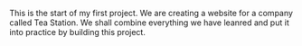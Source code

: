 This is the start of my first project. We are creating a website for a company called Tea Station. We shall combine everything we have leanred and put it into practice by building this project.
